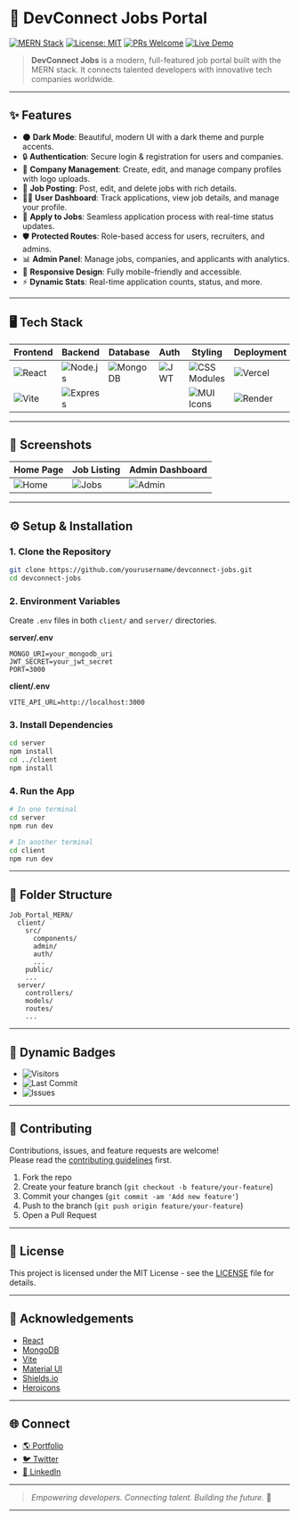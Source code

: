 # 🚀 DevConnect Jobs Portal

[![MERN Stack](https://img.shields.io/badge/MERN-Stack-4caf50?style=for-the-badge&logo=mongodb&logoColor=white)](https://mern.io/)
[![License: MIT](https://img.shields.io/badge/License-MIT-purple?style=for-the-badge)](LICENSE)
[![PRs Welcome](https://img.shields.io/badge/PRs-welcome-blueviolet?style=for-the-badge&logo=github)](CONTRIBUTING.md)
[![Live Demo](https://img.shields.io/badge/Live-Demo-7e57c2?style=for-the-badge&logo=vercel)](https://your-demo-link.com)

> **DevConnect Jobs** is a modern, full-featured job portal built with the MERN stack. It connects talented developers with innovative tech companies worldwide.

---

## ✨ Features

- 🌑 **Dark Mode**: Beautiful, modern UI with a dark theme and purple accents.
- 🔒 **Authentication**: Secure login & registration for users and companies.
- 🏢 **Company Management**: Create, edit, and manage company profiles with logo uploads.
- 💼 **Job Posting**: Post, edit, and delete jobs with rich details.
- 🧑‍💻 **User Dashboard**: Track applications, view job details, and manage your profile.
- 📝 **Apply to Jobs**: Seamless application process with real-time status updates.
- 🛡️ **Protected Routes**: Role-based access for users, recruiters, and admins.
- 📊 **Admin Panel**: Manage jobs, companies, and applicants with analytics.
- 📱 **Responsive Design**: Fully mobile-friendly and accessible.
- ⚡ **Dynamic Stats**: Real-time application counts, status, and more.

---

## 🖥️ Tech Stack

| Frontend | Backend | Database | Auth | Styling | Deployment |
|----------|---------|----------|------|---------|------------|
| ![React](https://img.shields.io/badge/React-20232a?style=flat&logo=react) | ![Node.js](https://img.shields.io/badge/Node.js-339933?style=flat&logo=node.js) | ![MongoDB](https://img.shields.io/badge/MongoDB-4ea94b?style=flat&logo=mongodb) | ![JWT](https://img.shields.io/badge/JWT-black?style=flat&logo=JSON%20web%20tokens) | ![CSS Modules](https://img.shields.io/badge/CSS%20Modules-000?style=flat&logo=css3) | ![Vercel](https://img.shields.io/badge/Vercel-000?style=flat&logo=vercel) |
| ![Vite](https://img.shields.io/badge/Vite-646cff?style=flat&logo=vite) | ![Express](https://img.shields.io/badge/Express-000?style=flat&logo=express) | | | ![MUI Icons](https://img.shields.io/badge/Material--UI-007fff?style=flat&logo=mui) | ![Render](https://img.shields.io/badge/Render-46e3b7?style=flat&logo=render) |

---

## 📸 Screenshots

| Home Page | Job Listing | Admin Dashboard |
|-----------|-------------|-----------------|
| ![Home](assets/screenshots/home.png) | ![Jobs](assets/screenshots/jobs.png) | ![Admin](assets/screenshots/admin.png) |

---

## ⚙️ Setup & Installation

### 1. Clone the Repository

```bash
git clone https://github.com/yourusername/devconnect-jobs.git
cd devconnect-jobs
```

### 2. Environment Variables

Create `.env` files in both `client/` and `server/` directories.

**server/.env**
```
MONGO_URI=your_mongodb_uri
JWT_SECRET=your_jwt_secret
PORT=3000
```

**client/.env**
```
VITE_API_URL=http://localhost:3000
```

### 3. Install Dependencies

```bash
cd server
npm install
cd ../client
npm install
```

### 4. Run the App

```bash
# In one terminal
cd server
npm run dev

# In another terminal
cd client
npm run dev
```

---

## 🧩 Folder Structure

```
Job_Portal_MERN/
  client/
    src/
      components/
      admin/
      auth/
      ...
    public/
    ...
  server/
    controllers/
    models/
    routes/
    ...
```

---

## 🚦 Dynamic Badges

- ![Visitors](https://visitor-badge.laobi.icu/badge?page_id=yourusername.devconnect-jobs)
- ![Last Commit](https://img.shields.io/github/last-commit/yourusername/devconnect-jobs?style=flat)
- ![Issues](https://img.shields.io/github/issues/yourusername/devconnect-jobs?color=purple)

---

## 🤝 Contributing

Contributions, issues, and feature requests are welcome!  
Please read the [contributing guidelines](CONTRIBUTING.md) first.

1. Fork the repo
2. Create your feature branch (`git checkout -b feature/your-feature`)
3. Commit your changes (`git commit -am 'Add new feature'`)
4. Push to the branch (`git push origin feature/your-feature`)
5. Open a Pull Request

---

## 📄 License

This project is licensed under the MIT License - see the [LICENSE](LICENSE) file for details.

---

## 🙏 Acknowledgements

- [React](https://react.dev/)
- [MongoDB](https://mongodb.com/)
- [Vite](https://vitejs.dev/)
- [Material UI](https://mui.com/)
- [Shields.io](https://shields.io/)
- [Heroicons](https://heroicons.com/)

---

## 🌐 Connect

- [🌎 Portfolio](https://your-portfolio.com)
- [🐦 Twitter](https://twitter.com/yourhandle)
- [💼 LinkedIn](https://linkedin.com/in/yourprofile)

---

> _Empowering developers. Connecting talent. Building the future._ 🚀

---
